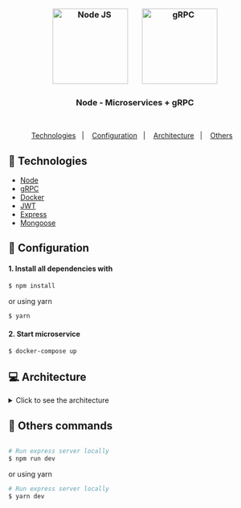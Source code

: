 <h3 align="center">
  <img src="https://user-images.githubusercontent.com/58083563/113485072-358ca080-9482-11eb-855f-43454a00b3bf.png" alt="Node JS" width="150" />&nbsp&nbsp&nbsp&nbsp
  &nbsp
  <img src="https://user-images.githubusercontent.com/58083563/178167993-354f4ef7-e9ba-49c8-9dd8-ad8b75bece37.png" alt="gRPC" width="150" />
</h3>
<h3 align="center">Node - Microservices + gRPC</h3>
<br>
<p align="center">
  <a href="#rocket-Technologies">Technologies</a>&nbsp;&nbsp;&nbsp;|&nbsp;&nbsp;&nbsp;
  <a href="#wrench-Configuration">Configuration</a>&nbsp;&nbsp;&nbsp;|&nbsp;&nbsp;&nbsp;
  <a href="#computer-Architecture">Architecture</a>&nbsp;&nbsp;&nbsp;|&nbsp;&nbsp;&nbsp;
  <a href="#gift-Others-commands">Others</a>&nbsp;&nbsp;&nbsp;
</p>

## :rocket: Technologies

- [Node](https://nodejs.org/en/)
- [gRPC](https://grpc.io/)
- [Docker](https://www.docker.com/)
- [JWT](https://jwt.io/)
- [Express](https://expressjs.com/)
- [Mongoose](https://mongoosejs.com/)

## :wrench: Configuration

#### 1. Install all dependencies with

```sh
$ npm install 
```

or using yarn

```sh
$ yarn
```

#### 2. Start microservice

```sh
$ docker-compose up
```

## :computer: Architecture

<details>
  <summary>Click to see the architecture</summary>
  
  <h3 align="center">
    <img src="https://user-images.githubusercontent.com/58083563/178169290-9d747fb4-a10a-47d5-bc4d-9e2e606ebbb0.png" alt="architecture" />
  </h3>
  
</details>

## :gift: Others commands
```sh

# Run express server locally
$ npm run dev
```

or using yarn

```sh
# Run express server locally
$ yarn dev
```
